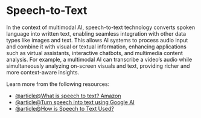 # Speech-to-Text

In the context of multimodal AI, speech-to-text technology converts spoken language into written text, enabling seamless integration with other data types like images and text. This allows AI systems to process audio input and combine it with visual or textual information, enhancing applications such as virtual assistants, interactive chatbots, and multimedia content analysis. For example, a multimodal AI can transcribe a video’s audio while simultaneously analyzing on-screen visuals and text, providing richer and more context-aware insights.

Learn more from the following resources:

- [@article@What is speech to text? Amazon](https://aws.amazon.com/what-is/speech-to-text/)
- [@article@Turn speech into text using Google AI](https://cloud.google.com/speech-to-text)
- [@article@How is Speech to Text Used? ](https://h2o.ai/wiki/speech-to-text/)